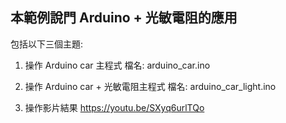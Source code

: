 ## 本範例說門 Arduino + 光敏電阻的應用

包括以下三個主題:

1. 操作 Arduino car 主程式
檔名: arduino_car.ino

2. 操作 Arduino car + 光敏電阻主程式
檔名: arduino_car_light.ino

3. 操作影片結果
https://youtu.be/SXyq6urlTQo

